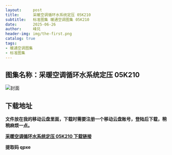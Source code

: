 ```yaml
---
layout:     post
title:      采暖空调循环水系统定压 05K210
subtitle:   标准图集 暖通空调图集 05K210
date:       2025-06-26
author:     峰兄
header-img: img/the-first.png
catalog: true
tags:
- 暖通空调图集
- 标准图集
---
```

## 图集名称：采暖空调循环水系统定压 05K210
![封面](https://pic1.imgdb.cn/item/685cbefc58cb8da5c871bcf4.jpg)


## 下载地址 ##
**文件放在我的移动云盘里面，下载时需要注册一个移动云盘账号，登陆后下载，稍稍麻烦一点。**  
  
[**采暖空调循环水系统定压 05K210 下载链接**](https://caiyun.139.com/w/i/2nQQSZHqicba4)


**提取码 qpxe**

